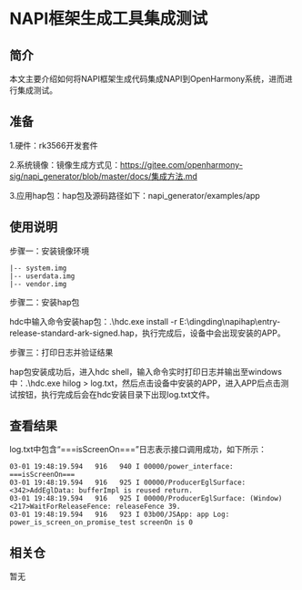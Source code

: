 # NAPI框架生成工具集成测试

## 简介
  本文主要介绍如何将NAPI框架生成代码集成NAPI到OpenHarmony系统，进而进行集成测试。

## 准备

  1.硬件：rk3566开发套件

  2.系统镜像：镜像生成方式见：https://gitee.com/openharmony-sig/napi_generator/blob/master/docs/集成方法.md

  3.应用hap包：hap包及源码路径如下：napi_generator/examples/app


## 使用说明
步骤一：安装镜像环境

    |-- system.img
    |-- userdata.img
    |-- vendor.img

步骤二：安装hap包

  hdc中输入命令安装hap包：.\hdc.exe install -r E:\dingding\napihap\entry-release-standard-ark-signed.hap，执行完成后，设备中会出现安装的APP。

步骤三：打印日志并验证结果

  hap包安装成功后，进入hdc shell，输入命令实时打印日志并输出至windows中：.\hdc.exe hilog > log.txt，然后点击设备中安装的APP，进入APP后点击测试按钮，执行完成后会在hdc安装目录下出现log.txt文件。

## 查看结果
log.txt中包含“===isScreenOn===”日志表示接口调用成功，如下所示：

    03-01 19:48:19.594   916   940 I 00000/power_interface: ===isScreenOn===
    03-01 19:48:19.594   916   925 I 00000/ProducerEglSurface: <342>AddEglData: bufferImpl is reused return.
    03-01 19:48:19.594   916   925 I 00000/ProducerEglSurface: (Window)<217>WaitForReleaseFence: releaseFence 39.
    03-01 19:48:19.594   916   923 I 03b00/JSApp: app Log: power_is_screen_on_promise_test screenOn is 0

## 相关仓

暂无
